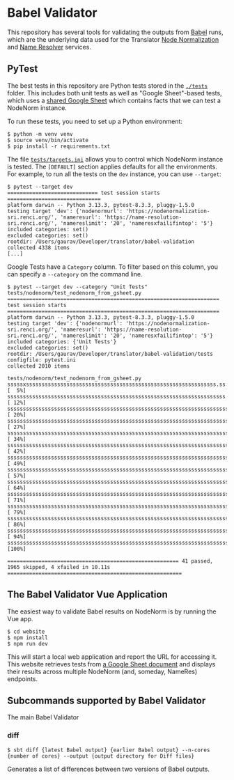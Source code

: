 # Babel Validator

This repository has several tools for validating the outputs from
[Babel](https://github.com/TranslatorSRI/Babel) runs, which are the
underlying data used for the Translator
[Node Normalization](https://nodenorm.transltr.io/1.3/docs) and
[Name Resolver](https://name-lookup.transltr.io/docs) services.

## PyTest

The best tests in this repository are Python tests stored in the [`./tests`](./tests/) folder.
This includes both unit tests as well as "Google Sheet"-based tests, which uses
a [shared Google Sheet](https://docs.google.com/spreadsheets/d/11zebx8Qs1Tc3ShQR9nh4HRW8QSoo8k65w_xIaftN0no/edit?gid=0#gid=0)
which contains facts that we can test a NodeNorm instance.

To run these tests, you need to set up a Python environment:

```shell
$ python -m venv venv
$ source venv/bin/activate
$ pip install -r requirements.txt
```

The file [`tests/targets.ini`](./tests/targets.ini) allows you to control which NodeNorm
instance is tested. The `[DEFAULT]` section applies defaults for all the environments.
For example, to run all the tests on the `dev` instance, you can use `--target`:

```shell
$ pytest --target dev
============================= test session starts ==============================
platform darwin -- Python 3.13.3, pytest-8.3.3, pluggy-1.5.0
testing target 'dev': {'nodenormurl': 'https://nodenormalization-sri.renci.org/', 'nameresurl': 'https://name-resolution-sri.renci.org/', 'namereslimit': '20', 'nameresxfailifintop': '5'}
included categories: set()
excluded categories: set()
rootdir: /Users/gaurav/Developer/translator/babel-validation
collected 4338 items 
[...]
```

Google Tests have a `Category` column. To filter based on this column, you can
specify a `--category` on the command line.

```shell
$ pytest --target dev --category "Unit Tests" tests/nodenorm/test_nodenorm_from_gsheet.py
==================================================================== test session starts ====================================================================
platform darwin -- Python 3.13.3, pytest-8.3.3, pluggy-1.5.0
testing target 'dev': {'nodenormurl': 'https://nodenormalization-sri.renci.org/', 'nameresurl': 'https://name-resolution-sri.renci.org/', 'namereslimit': '20', 'nameresxfailifintop': '5'}
included categories: {'Unit Tests'}
excluded categories: set()
rootdir: /Users/gaurav/Developer/translator/babel-validation/tests
configfile: pytest.ini
collected 2010 items                                                                                                                                        

tests/nodenorm/test_nodenorm_from_gsheet.py sssssxsssssssssssssssssssssssssssssssssssssssssssssssssssssssssssss.ss.x.....sssssssssssssssssssss.ssssss [  5%]
ssssssssssssssssssssssssssssssssssssssssssssssssssssssssssssssssssssss...........ssss.....ss.........s...x..sxsssssssssss.ssssss..sssssssssssssssssss [ 12%]
sssssssssssssssssssssssssssssssssssssssssssssssssssssssssssssssssssssssssssssssssssssssssssssssssssssssssssssssssssssssssssssssssssssssssssssssssssss [ 20%]
sssssssssssssssssssssssssssssssssssssssssssssssssssssssssssssssssssssssssssssssssssssssssssssssssssssssssssssssssssssssssssssssssssssssssssssssssssss [ 27%]
sssssssssssssssssssssssssssssssssssssssssssssssssssssssssssssssssssssssssssssssssssssssssssssssssssssssssssssssssssssssssssssssssssssssssssssssssssss [ 34%]
sssssssssssssssssssssssssssssssssssssssssssssssssssssssssssssssssssssssssssssssssssssssssssssssssssssssssssssssssssssssssssssssssssssssssssssssssssss [ 42%]
sssssssssssssssssssssssssssssssssssssssssssssssssssssssssssssssssssssssssssssssssssssssssssssssssssssssssssssssssssssssssssssssssssssssssssssssssssss [ 49%]
sssssssssssssssssssssssssssssssssssssssssssssssssssssssssssssssssssssssssssssssssssssssssssssssssssssssssssssssssssssssssssssssssssssssssssssssssssss [ 57%]
sssssssssssssssssssssssssssssssssssssssssssssssssssssssssssssssssssssssssssssssssssssssssssssssssssssssssssssssssssssssssssssssssssssssssssssssssssss [ 64%]
sssssssssssssssssssssssssssssssssssssssssssssssssssssssssssssssssssssssssssssssssssssssssssssssssssssssssssssssssssssssssssssssssssssssssssssssssssss [ 71%]
sssssssssssssssssssssssssssssssssssssssssssssssssssssssssssssssssssssssssssssssssssssssssssssssssssssssssssssssssssssssssssssssssssssssssssssssssssss [ 79%]
sssssssssssssssssssssssssssssssssssssssssssssssssssssssssssssssssssssssssssssssssssssssssssssssssssssssssssssssssssssssssssssssssssssssssssssssssssss [ 86%]
sssssssssssssssssssssssssssssssssssssssssssssssssssssssssssssssssssssssssssssssssssssssssssssssssssssssssssssssssssssssssssssssssssssssssssssssssssss [ 94%]
sssssssssssssssssssssssssssssssssssssssssssssssssssssssssssssssssssssssssssssssssssssssssssssssssssssssssssssssssssss                                 [100%]

======================================================= 41 passed, 1965 skipped, 4 xfailed in 10.11s ========================================================
```

## The Babel Validator Vue Application

The easiest way to validate Babel results on NodeNorm is by running the
Vue app.

```shell
$ cd website
$ npm install
$ npm run dev
```

This will start a local web application and report the URL for accessing it. This website
retrieves tests from [a Google Sheet document](https://docs.google.com/spreadsheets/d/11zebx8Qs1Tc3ShQR9nh4HRW8QSoo8k65w_xIaftN0no/edit?usp=sharing)
and displays their results across multiple NodeNorm (and, someday, NameRes) endpoints.

## Subcommands supported by Babel Validator

The main Babel Validator 

### diff

```shell
$ sbt diff {latest Babel output} {earlier Babel output} --n-cores {number of cores} --output {output directory for Diff files}
```

Generates a list of differences between two versions of Babel outputs.
